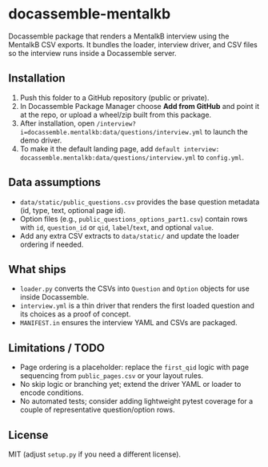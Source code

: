 ﻿# docassemble-mentalkb

Docassemble package that renders a MentalkB interview using the MentalkB CSV exports.
It bundles the loader, interview driver, and CSV files so the interview runs inside a Docassemble server.

## Installation

1. Push this folder to a GitHub repository (public or private).
2. In Docassemble Package Manager choose **Add from GitHub** and point it at the repo, or upload a wheel/zip built from this package.
3. After installation, open `/interview?i=docassemble.mentalkb:data/questions/interview.yml` to launch the demo driver.
4. To make it the default landing page, add `default interview: docassemble.mentalkb:data/questions/interview.yml` to `config.yml`.

## Data assumptions

- `data/static/public_questions.csv` provides the base question metadata (id, type, text, optional page id).
- Option files (e.g., `public_questions_options_part1.csv`) contain rows with `id`, `question_id` or `qid`, `label`/`text`, and optional `value`.
- Add any extra CSV extracts to `data/static/` and update the loader ordering if needed.

## What ships

- `loader.py` converts the CSVs into `Question` and `Option` objects for use inside Docassemble.
- `interview.yml` is a thin driver that renders the first loaded question and its choices as a proof of concept.
- `MANIFEST.in` ensures the interview YAML and CSVs are packaged.

## Limitations / TODO

- Page ordering is a placeholder: replace the `first_qid` logic with page sequencing from `public_pages.csv` or your layout rules.
- No skip logic or branching yet; extend the driver YAML or loader to encode conditions.
- No automated tests; consider adding lightweight pytest coverage for a couple of representative question/option rows.

## License

MIT (adjust `setup.py` if you need a different license).
